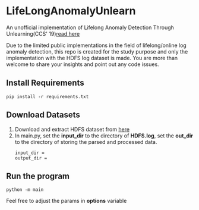 # LifeLongAnomalyUnlearn
An unofficial implementation of Lifelong Anomaly Detection Through Unlearning(CCS' 19)[read here](https://dl.acm.org/doi/10.1145/3319535.3363226)

Due to the limited public implementations in the field of lifelong/online log anomaly detection, this repo is created for the study purpose and only the implementation with the HDFS log dataset is made. You are more than welcome to share your insights and point out any code issues.

## Install Requirements
```
pip install -r requirements.txt
```

## Download Datasets
1. Download and extract HDFS dataset from [here](https://zenodo.org/records/8196385)
2. In main.py, set the **input_dir** to the directory of **HDFS.log**, set the **out_dir** to the directory of storing the parsed and processed data.
   ```
   input_dir =   
   output_dir =
   ```

## Run the program
```
python -m main
```
Feel free to adjust the params in **options** variable
